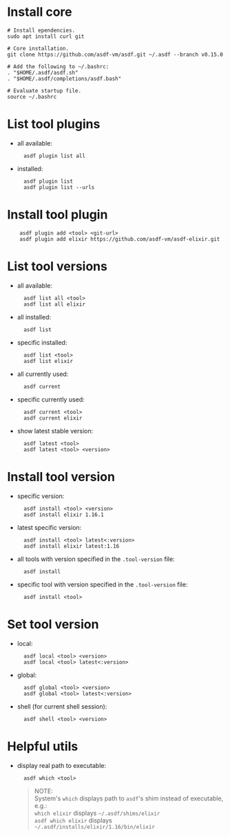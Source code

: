 # Install core

    # Install ependencies.
    sudo apt install curl git

    # Core installation.
    git clone https://github.com/asdf-vm/asdf.git ~/.asdf --branch v0.15.0
    
    # Add the following to ~/.bashrc:
    . "$HOME/.asdf/asdf.sh"
    . "$HOME/.asdf/completions/asdf.bash"

    # Evaluate startup file.
    source ~/.bashrc

# List tool plugins

- all available:

        asdf plugin list all

- installed:

        asdf plugin list
        asdf plugin list --urls

# Install tool plugin

        asdf plugin add <tool> <git-url>
        asdf plugin add elixir https://github.com/asdf-vm/asdf-elixir.git

# List tool versions

- all available:

        asdf list all <tool>
        asdf list all elixir

- all installed:

        asdf list

- specific installed:

        asdf list <tool>
        asdf list elixir

- all currently used:

        asdf current

- specific currently used:

        asdf current <tool>
        asdf current elixir

- show latest stable version:

        asdf latest <tool>
        asdf latest <tool> <version>

# Install tool version

- specific version:

        asdf install <tool> <version>
        asdf install elixir 1.16.1
    
- latest specific version:

        asdf install <tool> latest<:version>
        asdf install elixir latest:1.16

- all tools with version specified in the `.tool-version` file:

        asdf install

- specific tool with version specified in the `.tool-version` file:

        asdf install <tool>

# Set tool version

- local:

        asdf local <tool> <version>
        asdf local <tool> latest<:version>

- global:

        asdf global <tool> <version>
        asdf global <tool> latest<:version>

- shell (for current shell session):

        asdf shell <tool> <version>

# Helpful utils

- display real path to executable:

        asdf which <tool>

    > NOTE:  
    System's `which` displays path to `asdf`'s shim instead of executable,
    e.g.:  
    `which elixir` displays `~/.asdf/shims/elixir`  
    `asdf which elixir` displays `~/.asdf/installs/elixir/1.16/bin/elixir`
